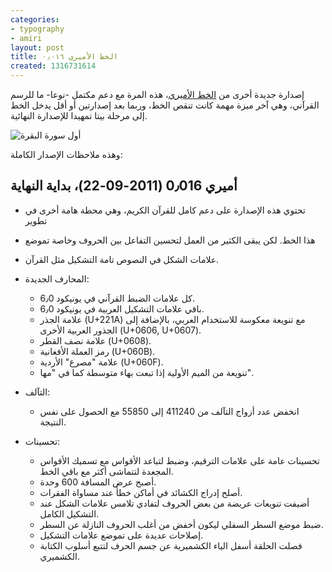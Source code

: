 ```yaml
---
categories:
- typography
- amiri
layout: post
title: الخط الأميري ٠٫٠١٦
created: 1316731614
---
```

إصدارة جديدة أخرى من [الخط الأميري](http://www.amirifont.org "موقع الخط الأميري")، هذه المرة مع دعم مكتمل -نوعا- ما للرسم القرآني، وهي آخر ميزة مهمة كانت تنقص الخط، وربما بعد إصدارتين أو أقل يدخل الخط إلى مرحلة بيتا تمهيدا للإصدارة النهائية.

![أول سورة البقرة](http://www.khaledhosny.org/image/view/183?.png "أول سورة البقرة بالخط الأميري")

وهذه ملاحظات الإصدار الكاملة:

أميري 0٫016 (2011-09-22)، بداية النهاية
---------------------------------------
* تحتوي هذه الإصدارة على دعم كامل للقرآن الكريم، وهي محطة هامة أخرى في تطوير
* هذا الخط. لكن يبقى الكثير من العمل لتحسين التفاعل بين الحروف وخاصة تموضع
* علامات الشكل في النصوص تامة التشكيل مثل القرآن.

* المحارف الجديدة:
  - كل علامات الضبط القرآني في يونيكود 6٫0.
  - باقي علامات التشكيل العربية في يونيكود 6٫0.
  - علامة الجذر (U+221A) مع تنويعة معكوسة للاستخدام العربي، بالإضافة إلى الجذور
    العربية الأخرى (U+0606, U+0607).
  - علامة نصف القطر (U+0608).
  - رمز العملة الأفغانية (U+060B).
  - علامة "مصرع" الأردية (U+060F).
  - تنويعة من الميم الأولية إذا تبعت بهاء متوسطة كما في "مها".

* التآلف:
  - انخفض عدد أزواج التآلف من 411240 إلى 55850 مع الحصول على نفس النتيجة.

* تحسينات:
  - تحسينات عامة على علامات الترقيم، وضبط لتباعد الأقواس مع تسميك الأقواس
    المجعدة لتتماشى أكثر مع باقي الخط.
  - أصبح عرض المسافة 600 وحدة.
  - أصلح إدراج الكشائد في أماكن خطأ عند مساواة الفقرات.
  - أضيفت تنويعات عريضة من بعض الحروف لتفادي تلامس علامات الشكل عند التشكيل
    الكامل.
  - ضبط موضع السطر السفلي ليكون أخفض من أغلب الحروف النازلة عن السطر.
  - إصلاحات عديدة على تموضع علامات التشكيل.
  - فصلت الحلقة أسفل الياء الكشميرية عن جسم الحرف لتتبع أسلوب الكتابة الكشميري.
